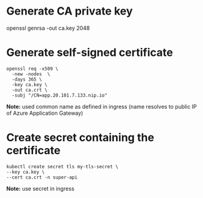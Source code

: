 # Generate CA private key

openssl genrsa -out ca.key 2048

# Generate self-signed certificate

```language=sh
openssl req -x509 \
  -new -nodes  \
  -days 365 \
  -key ca.key \
  -out ca.crt \
  -subj "/CN=app.20.101.7.133.nip.io"
```

**Note:** used common name as defined in ingress (name resolves to public IP of Azure Application Gateway)

# Create secret containing the certificate

```language=sh
kubectl create secret tls my-tls-secret \
--key ca.key \
--cert ca.crt -n super-api
```

**Note:** use secret in ingress
